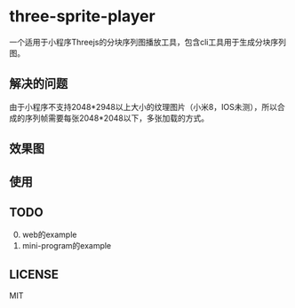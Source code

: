 # three-sprite-player

一个适用于小程序Threejs的分块序列图播放工具，包含cli工具用于生成分块序列图。

## 解决的问题

由于小程序不支持2048\*2948以上大小的纹理图片（小米8，IOS未测），所以合成的序列帧需要每张2048\*2048以下，多张加载的方式。

## 效果图

## 使用

## TODO

0. web的example
1. mini-program的example

## LICENSE

MIT